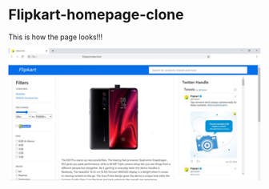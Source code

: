 # Flipkart-homepage-clone

This is how the page looks!!!


![alt text](https://github.com/Shalini21c/flipkart-homepage-clone/blob/master/Flipkart_Demo%20page.png)
